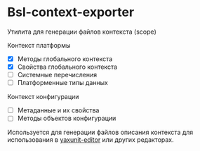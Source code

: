 # Bsl-context-exporter

Утилита для генерации файлов контекста (scope)

Контекст платформы

- [x] Методы глобального контекста
- [x] Свойства глобального контекста
- [ ] Системные перечисления
- [ ] Платформенные типы данных

Контекст конфигурации

- [ ] Метаданные и их свойства
- [ ] Методы объектов конфигурации

Используется для генерации файлов описания контекста для использования в [yaxunit-editor](https://github.com/alkoleft/yaxunit-editor) или других редакторах.

